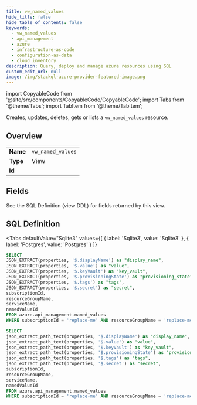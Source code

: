 ```yaml
--- 
title: vw_named_values
hide_title: false
hide_table_of_contents: false
keywords:
  - vw_named_values
  - api_management
  - azure
  - infrastructure-as-code
  - configuration-as-data
  - cloud inventory
description: Query, deploy and manage azure resources using SQL
custom_edit_url: null
image: /img/stackql-azure-provider-featured-image.png
---
```


import CopyableCode from '@site/src/components/CopyableCode/CopyableCode';
import Tabs from '@theme/Tabs';
import TabItem from '@theme/TabItem';

Creates, updates, deletes, gets or lists a <code>vw_named_values</code> resource.

## Overview
<table><tbody>
<tr><td><b>Name</b></td><td><code>vw_named_values</code></td></tr>
<tr><td><b>Type</b></td><td>View</td></tr>
<tr><td><b>Id</b></td><td><CopyableCode code="azure.api_management.vw_named_values" /></td></tr>
</tbody></table>

## Fields

See the SQL Definition (view DDL) for fields returned by this view.

## SQL Definition

<Tabs
defaultValue="Sqlite3"
values={[
{ label: 'Sqlite3', value: 'Sqlite3' },
{ label: 'Postgres', value: 'Postgres' }
]}
>
<TabItem value="Sqlite3">

```sql
SELECT
JSON_EXTRACT(properties, '$.displayName') as "display_name",
JSON_EXTRACT(properties, '$.value') as "value",
JSON_EXTRACT(properties, '$.keyVault') as "key_vault",
JSON_EXTRACT(properties, '$.provisioningState') as "provisioning_state",
JSON_EXTRACT(properties, '$.tags') as "tags",
JSON_EXTRACT(properties, '$.secret') as "secret",
subscriptionId,
resourceGroupName,
serviceName,
namedValueId
FROM azure.api_management.named_values
WHERE subscriptionId = 'replace-me' AND resourceGroupName = 'replace-me' AND serviceName = 'replace-me';
```

</TabItem>
<TabItem value="Postgres">

```sql
SELECT
json_extract_path_text(properties, '$.displayName') as "display_name",
json_extract_path_text(properties, '$.value') as "value",
json_extract_path_text(properties, '$.keyVault') as "key_vault",
json_extract_path_text(properties, '$.provisioningState') as "provisioning_state",
json_extract_path_text(properties, '$.tags') as "tags",
json_extract_path_text(properties, '$.secret') as "secret",
subscriptionId,
resourceGroupName,
serviceName,
namedValueId
FROM azure.api_management.named_values
WHERE subscriptionId = 'replace-me' AND resourceGroupName = 'replace-me' AND serviceName = 'replace-me';
```

</TabItem>
</Tabs>
